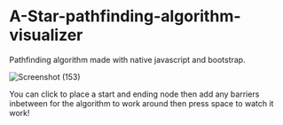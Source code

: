 # A-Star-pathfinding-algorithm-visualizer
Pathfinding algorithm made with native javascript and bootstrap. 

![Screenshot (153)](https://user-images.githubusercontent.com/93098734/198849503-f9443fa4-559a-4a93-b9b0-9d359693706c.png)

You can click to place a start and ending node then add any barriers inbetween for the algorithm to work around then press space to watch it work!
